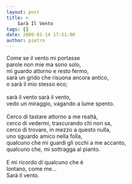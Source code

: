 ```yaml
---
layout: post
title: >
    Sarà Il Vento
tags: []
date: 2009-01-14 17:51:00
author: pietro
---
```

Come se il vento mi portasse<br/>parole non mie ma sono solo,<br/>mi guardo attorno e resto fermo,<br/>sarà un grido che risuona ancora antico,<br/>o sarà il mio stesso eco;<br/><br/>sarà il vento sarà il vento,<br/>vedo un miraggio, vagando a lume spento.<br/><br/>Cerco di tastare attorno a me realtà,<br/>cerco di vedermi, trascurando chi non sa,<br/>cerco di trovare, in mezzo a questo nulla,<br/>uno sguardo amico nella folla,<br/>qualcuno che mi guardi gli occhi a me accanto,<br/>qualcuno che, mi sottragga al pianto.<br/><br/>E mi ricordo di qualcuno che è<br/>lontano, come me...<br/>Sarà il vento.
